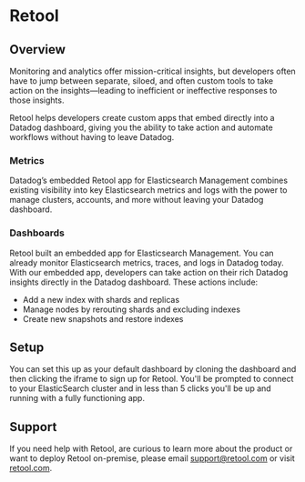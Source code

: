 # Retool

## Overview
Monitoring and analytics offer mission-critical insights, but developers often have to jump between separate, siloed, and often custom tools to take action on the insights—leading to inefficient or ineffective responses to those insights. 

Retool helps developers create custom apps that embed directly into a Datadog dashboard, giving you the ability to take action and automate workflows without having to leave Datadog. 


### Metrics
Datadog’s embedded Retool app for Elasticsearch Management combines existing visibility into key Elasticsearch metrics and logs with the power to manage clusters, accounts, and more without leaving your Datadog dashboard.

### Dashboards
Retool built an embedded app for Elasticsearch Management. You can already monitor Elasticsearch metrics, traces, and logs in Datadog today. With our embedded app, developers can take action on their rich Datadog insights directly in the Datadog dashboard. These actions include:

- Add a new index with shards and replicas
- Manage nodes by rerouting shards and excluding indexes
- Create new snapshots and restore indexes

## Setup
You can set this up as your default dashboard by cloning the dashboard and then clicking the iframe to sign up for Retool. You'll be prompted to connect to your ElasticSearch cluster and in less than 5 clicks you'll be up and running with a fully functioning app.

## Support
If you need help with Retool, are curious to learn more about the product or want to deploy Retool on-premise, please email support@retool.com or visit [retool.com][1].

[1]: https://retool.com/
